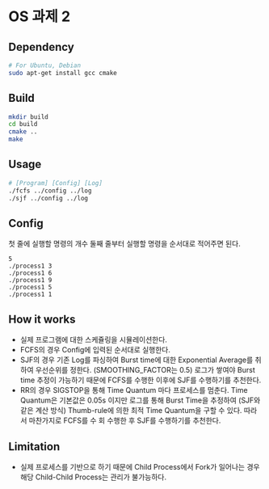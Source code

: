 # OS 과제 2

## Dependency
```bash
# For Ubuntu, Debian
sudo apt-get install gcc cmake
``` 

## Build
```bash
mkdir build
cd build
cmake ..
make
```

## Usage
```bash
# [Program] [Config] [Log]
./fcfs ../config ../log
./sjf ../config ../log
```

## Config
첫 줄에 실행할 명령의 개수
둘째 줄부터 실행할 명령을 순서대로 적어주면 된다. 
```
5
./process1 3
./process1 6
./process1 9
./process1 5
./process1 1
```

## How it works
* 실제 프로그램에 대한 스케쥴링을 시뮬레이션한다. 
* FCFS의 경우 Config에 입력된 순서대로 실행한다. 
* SJF의 경우 기존 Log를 파싱하여 Burst time에 대한 Exponential Average를 취하여 우선순위를 정한다. (SMOOTHING_FACTOR는 0.5)
로그가 쌓여야 Burst time 추정이 가능하기 때문에 FCFS를 수행한 이후에 SJF를 수행하기를 추천한다. 
* RR의 경우 SIGSTOP을 통해 Time Quantum 마다 프로세스를 멈춘다. Time Quantum은 기본값은 0.05s 이지만 로그를 통해 Burst Time을 추정하여 (SJF와 같은 계산 방식) Thumb-rule에 의한
최적 Time Quantum을 구할 수 있다. 따라서 마찬가지로 FCFS를 수 회 수행한 후 SJF를 수행하기를 추천한다. 

## Limitation
* 실제 프로세스를 기반으로 하기 때문에 Child Process에서 Fork가 일어나는 경우 해당 Child-Child Process는 관리가 불가능하다. 
